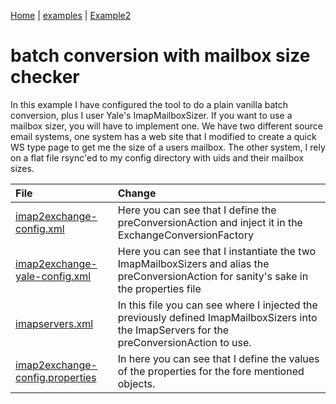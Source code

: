 [Home](http://code.google.com/p/imap2exchange/) | [examples](examples.md) | [Example2](Example2.md)

# batch conversion with mailbox size checker #

In this example I have configured the tool to do a plain vanilla batch conversion, plus I user Yale's ImapMailboxSizer.  If you want to use a mailbox sizer, you will have to implement one.  We have two different source email systems, one system has a web site that I modified to create a quick WS type page to get me the size of a users mailbox.  The other system, I rely on a flat file rsync'ed to my config directory with uids and their mailbox sizes.

| **File** | **Change** |
|:---------|:-----------|
|[imap2exchange-config.xml](e2_imap2exchange_config_xml.md) | Here you can see that I define the preConversionAction and inject it in the ExchangeConversionFactory|
|[imap2exchange-yale-config.xml](e2_imap2exchange_yale_config_xml.md)| Here you can see that I instantiate the two ImapMailboxSizers and alias the preConversionAction for sanity's sake in the properties file |
|[imapservers.xml](e2_imapservers_xml.md) | In this file you can see where I injected the previously defined ImapMailboxSizers into the ImapServers for the preConversionAction to use. |
|[imap2exchange-config.properties](e2_imap2exchange_config_properties.md)| In here you can see that I define the values of the properties for the fore mentioned objects. |